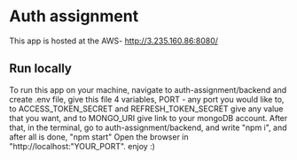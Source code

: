 # Auth assignment

This app is hosted at the AWS- http://3.235.160.86:8080/

## Run locally

To run this app on your machine, navigate to auth-assignment/backend and create .env file,
give this file 4 variables, PORT - any port you would like to, to ACCESS_TOKEN_SECRET and REFRESH_TOKEN_SECRET
give any value that you want, and to MONGO_URI give link to your mongoDB account.
After that, in the terminal, go to auth-assignment/backend, and write "npm i", and after all is done, "npm start"
Open the browser in "http://localhost:"YOUR_PORT".
enjoy :)
